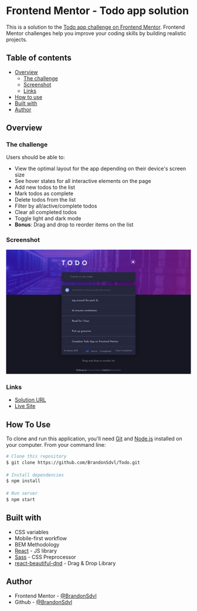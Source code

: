 # Frontend Mentor - Todo app solution

This is a solution to the [Todo app challenge on Frontend Mentor](https://www.frontendmentor.io/challenges/todo-app-Su1_KokOW). Frontend Mentor challenges help you improve your coding skills by building realistic projects.

## Table of contents

- [Overview](#overview)
  - [The challenge](#the-challenge)
  - [Screenshot](#screenshot)
  - [Links](#links)
- [How to use](#how-to-use)
- [Built with](#built-with)
- [Author](#author)

## Overview

### The challenge

Users should be able to:

- View the optimal layout for the app depending on their device's screen size
- See hover states for all interactive elements on the page
- Add new todos to the list
- Mark todos as complete
- Delete todos from the list
- Filter by all/active/complete todos
- Clear all completed todos
- Toggle light and dark mode
- **Bonus**: Drag and drop to reorder items on the list

### Screenshot

![](./src/assets/screenshot.png)

### Links

- [Solution URL](https://www.frontendmentor.io/solutions/responsive-todo-app-with-theme-switcher-react-and-sass-FCkgS9rrV)
- [Live Site](https://todo-b.netlify.app/)

## How To Use

To clone and run this application, you'll need [Git](https://git-scm.com) and [Node.js](https://nodejs.org/en/download/) installed on your computer. From your command line:

```bash
# Clone this repository
$ git clone https://github.com/BrandonSdvl/Todo.git

# Install dependencies
$ npm install

# Run server
$ npm start
```

## Built with

- CSS variables
- Mobile-first workflow
- BEM Methodology
- [React](https://reactjs.org/) - JS library
- [Sass](https://sass-lang.com/) - CSS Preprocessor
- [react-beautiful-dnd](https://github.com/atlassian/react-beautiful-dnd) - Drag & Drop Library

## Author

- Frontend Mentor - [@BrandonSdvl](https://www.frontendmentor.io/profile/BrandonSdvl)
- Github - [@BrandonSdvl](https://github.com/BrandonSdvl)
